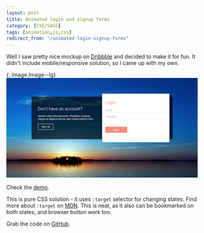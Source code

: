 ```yaml
---
layout: post
title: Animated login and signup forms
category: [CSS/SASS]
tags: [animation,js,css]
redirect_from: "/animated-login-signup-forms"
---
```


Well I saw pretty nice mockup on [Dribbble](https://dribbble.com/shots/2311260-Day-1-Sign-Up-and-Login-Animated-Download-Template)
and decided to make it for fun. It didn't include mobile/responsive solution, so I came up with my own.

{:.Image.Image--lg}
[![Animated onboarding demo](/public/img/projects/animated-onboarding.png)](http://stanko.github.io/animated-onboarding/)

Check the [demo](http://stanko.github.io/animated-onboarding/).

This is pure CSS solution - it uses `:target` selector for changing states.
Find more about `:target` on [MDN](https://developer.mozilla.org/en-US/docs/Web/CSS/:target).
This is neat, as it also can be bookmarked on both states, and browser button work too.

Grab the code on [GitHub](https://github.com/Stanko/animated-onboarding).
